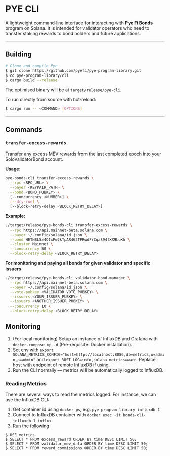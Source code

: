 # PYE CLI

A lightweight command‑line interface for interacting with **Pye Fi Bonds** program on Solana. It is intended for validator operators who need to transfer staking rewards to bond holders and future applications.

---

## Building

```bash
# Clone and compile Pye
$ git clone https://github.com/pyefi/pye-program-library.git
$ cd pye-program-library/cli
$ cargo build --release
```

The optimised binary will be at `target/release/pye-cli`.

To run directly from source with hot‑reload:

```bash
$ cargo run -- <COMMAND> [OPTIONS]
```

---

## Commands

### `transfer-excess-rewards`

Transfer any excess MEV rewards from the last completed epoch into your SoloValidatorBond account.

**Usage:**

```sh
pye-bonds-cli transfer-excess-rewards \
  --rpc <RPC_URL> \
  --payer <KEYPAIR_PATH> \
  --bond <BOND_PUBKEY> \
  [--concurrency <NUMBER>] \
  [--dry-run] \
  [--block-retry-delay <BLOCK_RETRY_DELAY>]
```

**Example:**

```sh
./target/release/pye-bonds-cli transfer-excess-rewards \
  --rpc https://api.mainnet-beta.solana.com \
  --payer ~/.config/solana/id.json \
  --bond HETNBL5z4Q1xPw2kTpAR462TPRwdFrCqaS94fXX9LuKh \
  --cluster Mainnet \
  --concurrency 50 \
  --block-retry-delay <BLOCK_RETRY_DELAY>
```

**For monitoring and paying all bonds for given validator and specific issuers**
```sh
./target/release/pye-bonds-cli validator-bond-manager \
  --rpc https://api.mainnet-beta.solana.com \
  --payer ~/.config/solana/id.json \
  --vote-pubkey <VALIDATOR_VOTE_PUBKEY> \
  --issuers <YOUR_ISSUER_PUBKEY> \
  --issuers <ANOTHER_ISSUER_PUBKEY> \
  --concurrency 10 \
  --block-retry-delay <BLOCK_RETRY_DELAY>
```

## Monitoring

1. (For local monitoring) Setup an instance of InfluxDB and Grafana with `docker-compose up -d` (Pre-requisite: Docker installation).
2. Set env with `export SOLANA_METRICS_CONFIG="host=http://localhost:8086,db=metrics,u=admin,p=admin"` and `export RUST_LOG=info,solana_metrics=warn`. Replace host with endpoint of remote InfluxDB if using.
3. Run the CLI normally — metrics will be automatically logged to InfluxDB.

### Reading Metrics

There are several ways to read the metrics logged. For instance, we can use the InfluxDB CLI:

1. Get container id using `docker ps`, e.g. `pye-program-library-influxdb-1`
2. Connect to InfluxDB container with `docker exec -it bonds-cli-influxdb-1 influx`.
3. Run the following

```
$ USE metrics
$ SELECT * FROM excess_reward ORDER BY time DESC LIMIT 50;
$ SELECT * FROM validator_mev_data ORDER BY time DESC LIMIT 50;
$ SELECT * FROM reward_commissions ORDER BY time DESC LIMIT 50;
```
